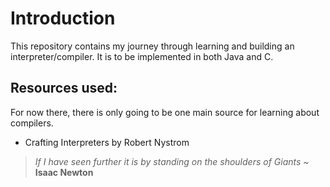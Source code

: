 # Introduction
This repository contains my journey through learning and building an interpreter/compiler.
It is to be implemented in both Java and C.

## Resources used:
For now there, there is only going to be one main source for learning about compilers.
+ Crafting Interpreters by Robert Nystrom

> _If I have seen further it is by standing on the shoulders of Giants_ ~ **Isaac Newton**
